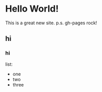 # Hello World! 

This is a great new site.
p.s. gh-pages rock!

## hi
### hi

list:

- one
- two
- three
